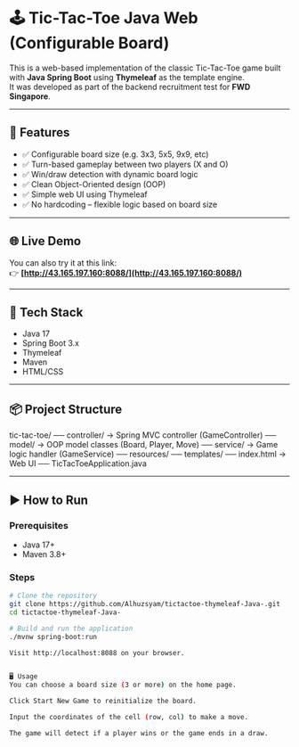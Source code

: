# 🕹️ Tic-Tac-Toe Java Web (Configurable Board)

This is a web-based implementation of the classic Tic-Tac-Toe game built with **Java Spring Boot** using **Thymeleaf** as the template engine.  
It was developed as part of the backend recruitment test for **FWD Singapore**.

---

## 🚀 Features

- ✅ Configurable board size (e.g. 3x3, 5x5, 9x9, etc)
- ✅ Turn-based gameplay between two players (X and O)
- ✅ Win/draw detection with dynamic board logic
- ✅ Clean Object-Oriented design (OOP)
- ✅ Simple web UI using Thymeleaf
- ✅ No hardcoding – flexible logic based on board size

---

## 🌐 Live Demo

You can also try it at this link:  
👉 **[http://43.165.197.160:8088/](http://43.165.197.160:8088/)**

---

## 🧱 Tech Stack

- Java 17
- Spring Boot 3.x
- Thymeleaf
- Maven
- HTML/CSS

---

## 📦 Project Structure

tic-tac-toe/
    ── controller/ → Spring MVC controller (GameController)
    ── model/ → OOP model classes (Board, Player, Move)
    ── service/ → Game logic handler (GameService)
    ── resources/
        ── templates/
        ── index.html → Web UI
    ── TicTacToeApplication.java

---

## ▶️ How to Run

### Prerequisites
- Java 17+
- Maven 3.8+

### Steps

```bash
# Clone the repository
git clone https://github.com/Alhuzsyam/tictactoe-thymeleaf-Java-.git
cd tictactoe-thymeleaf-Java- 

# Build and run the application
./mvnw spring-boot:run

Visit http://localhost:8088 on your browser.


🖥️ Usage
You can choose a board size (3 or more) on the home page.

Click Start New Game to reinitialize the board.

Input the coordinates of the cell (row, col) to make a move.

The game will detect if a player wins or the game ends in a draw.


